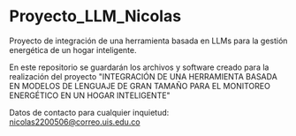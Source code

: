 # Proyecto_LLM_Nicolas
Proyecto de integración de una herramienta basada en LLMs para la gestión energética de un hogar inteligente.

En este repositorio se guardarán los archivos y software creado para la realización del proyecto "INTEGRACIÓN DE UNA HERRAMIENTA BASADA EN MODELOS DE LENGUAJE DE GRAN TAMAÑO PARA 
EL MONITOREO ENERGÉTICO EN UN HOGAR INTELIGENTE"

Datos de contacto para cualquier inquietud:
nicolas2200506@correo.uis.edu.co
